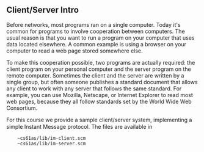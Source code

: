 ## Client/Server Intro

Before networks, most programs ran on a single computer. Today it's common for
programs to involve cooperation between computers. The usual reason is that
you want to run a program on your computer that uses data located elsewhere. A
common example is using a browser on your computer to read a web page stored
somewhere else.

To make this cooperation possible, two programs are actually required: the
client program on your personal computer and the server program on the remote
computer. Sometimes the client and the server are written by a single group,
but often someone publishes a standard document that allows any client to work
with any server that follows the same standard. For example, you can use
Mozilla, Netscape, or Internet Explorer to read most web pages, because they
all follow standards set by the World Wide Web Consortium.

For this course we provide a sample client/server system, implementing a
simple Instant Message protocol. The ﬁles are available in

    
        ~cs61as/lib/im-client.scm
        ~cs61as/lib/im-server.scm
    

